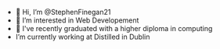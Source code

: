 - 👋 Hi, I’m @StephenFinegan21
- 👀 I’m interested in Web Developement
- 🌱 I've recently graduated with a higher diploma in computing
-  I’m currently working at Distilled in Dublin


<!---
StephenFinegan21/StephenFinegan21 is a ✨ special ✨ repository because its `README.md` (this file) appears on your GitHub profile.
You can click the Preview link to take a look at your changes.
--->
